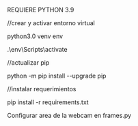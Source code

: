 

REQUIERE PYTHON 3.9

//crear y activar entorno virtual

python3.0 venv env

.\env\Scripts\activate

//actualizar pip

python -m pip install --upgrade pip

//instalar requerimientos

pip install -r requirements.txt


Configurar area de la webcam en frames.py
